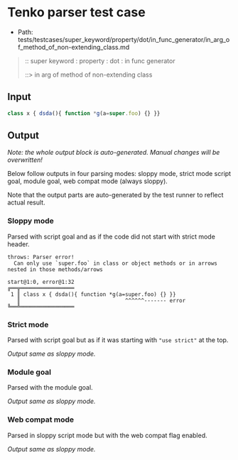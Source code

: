 # Tenko parser test case

- Path: tests/testcases/super_keyword/property/dot/in_func_generator/in_arg_of_method_of_non-extending_class.md

> :: super keyword : property : dot : in func generator
>
> ::> in arg of method of non-extending class

## Input

`````js
class x { dsda(){ function *g(a=super.foo) {} }}
`````

## Output

_Note: the whole output block is auto-generated. Manual changes will be overwritten!_

Below follow outputs in four parsing modes: sloppy mode, strict mode script goal, module goal, web compat mode (always sloppy).

Note that the output parts are auto-generated by the test runner to reflect actual result.

### Sloppy mode

Parsed with script goal and as if the code did not start with strict mode header.

`````
throws: Parser error!
  Can only use `super.foo` in class or object methods or in arrows nested in those methods/arrows

start@1:0, error@1:32
╔══╦═════════════════
 1 ║ class x { dsda(){ function *g(a=super.foo) {} }}
   ║                                 ^^^^^^------- error
╚══╩═════════════════

`````

### Strict mode

Parsed with script goal but as if it was starting with `"use strict"` at the top.

_Output same as sloppy mode._

### Module goal

Parsed with the module goal.

_Output same as sloppy mode._

### Web compat mode

Parsed in sloppy script mode but with the web compat flag enabled.

_Output same as sloppy mode._
